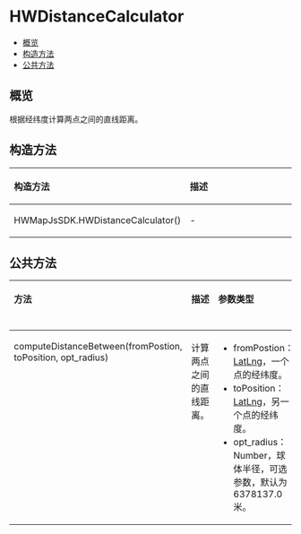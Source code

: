 # HWDistanceCalculator<a name="ZH-CN_TOPIC_0000001099341122"></a>

-   [概览](#section194833517270)
-   [构造方法](#section59204122287)
-   [公共方法](#section12524111762818)

## 概览<a name="section194833517270"></a>

根据经纬度计算两点之间的直线距离。

## 构造方法<a name="section59204122287"></a>

<a name="table392918596288"></a>
<table><thead align="left"><tr id="row1292995915281"><th class="cellrowborder" valign="top" width="50%" id="mcps1.1.3.1.1"><p id="p1392925918289"><a name="p1392925918289"></a><a name="p1392925918289"></a>构造方法</p>
</th>
<th class="cellrowborder" valign="top" width="50%" id="mcps1.1.3.1.2"><p id="p39295591284"><a name="p39295591284"></a><a name="p39295591284"></a>描述</p>
</th>
</tr>
</thead>
<tbody><tr id="row13929659162819"><td class="cellrowborder" valign="top" width="50%" headers="mcps1.1.3.1.1 "><p id="p1992945913282"><a name="p1992945913282"></a><a name="p1992945913282"></a>HWMapJsSDK.HWDistanceCalculator()</p>
</td>
<td class="cellrowborder" valign="top" width="50%" headers="mcps1.1.3.1.2 "><p id="p18929359102815"><a name="p18929359102815"></a><a name="p18929359102815"></a>-</p>
</td>
</tr>
</tbody>
</table>

## 公共方法<a name="section12524111762818"></a>

<a name="t127419a48d134b34b18afb99ab071e76"></a>
<table><thead align="left"><tr id="r500feb32cc984b97a9d96cbd6ca562be"><th class="cellrowborder" valign="top" width="26.43%" id="mcps1.1.5.1.1"><p id="a5eb811748e2340f5b64e2dd8580bb92e"><a name="a5eb811748e2340f5b64e2dd8580bb92e"></a><a name="a5eb811748e2340f5b64e2dd8580bb92e"></a><strong id="ad1e2401e28fb4089b0f49e57dd306342"><a name="ad1e2401e28fb4089b0f49e57dd306342"></a><a name="ad1e2401e28fb4089b0f49e57dd306342"></a>方法</strong></p>
</th>
<th class="cellrowborder" valign="top" width="21.57%" id="mcps1.1.5.1.2"><p id="a85e9b8b51c524eb6811492a8034e00b4"><a name="a85e9b8b51c524eb6811492a8034e00b4"></a><a name="a85e9b8b51c524eb6811492a8034e00b4"></a><strong id="abd5f55b3f59547e6b175e39164ebfc72"><a name="abd5f55b3f59547e6b175e39164ebfc72"></a><a name="abd5f55b3f59547e6b175e39164ebfc72"></a>描述</strong></p>
</th>
<th class="cellrowborder" valign="top" width="32.67%" id="mcps1.1.5.1.3"><p id="a6c225265d07c407e803118de8eb553ce"><a name="a6c225265d07c407e803118de8eb553ce"></a><a name="a6c225265d07c407e803118de8eb553ce"></a><strong id="aabb132627de84a6794aced37108ed22a"><a name="aabb132627de84a6794aced37108ed22a"></a><a name="aabb132627de84a6794aced37108ed22a"></a>参数类型</strong></p>
</th>
<th class="cellrowborder" valign="top" width="19.33%" id="mcps1.1.5.1.4"><p id="a0f353fe9c5604307bb1d8a10d49116c3"><a name="a0f353fe9c5604307bb1d8a10d49116c3"></a><a name="a0f353fe9c5604307bb1d8a10d49116c3"></a><strong id="ac4de4943f69542c2b36581438b4d81a4"><a name="ac4de4943f69542c2b36581438b4d81a4"></a><a name="ac4de4943f69542c2b36581438b4d81a4"></a>返回值</strong></p>
</th>
</tr>
</thead>
<tbody><tr id="rea2004a8bf6c4cb1b3b9e8c38fbf6129"><td class="cellrowborder" valign="top" width="26.43%" headers="mcps1.1.5.1.1 "><p id="p188301112123010"><a name="p188301112123010"></a><a name="p188301112123010"></a>computeDistanceBetween(fromPostion, toPosition, opt_radius)</p>
</td>
<td class="cellrowborder" valign="top" width="21.57%" headers="mcps1.1.5.1.2 "><p id="p382981263019"><a name="p382981263019"></a><a name="p382981263019"></a>计算两点之间的直线距离。</p>
</td>
<td class="cellrowborder" valign="top" width="32.67%" headers="mcps1.1.5.1.3 "><a name="ul4554133683110"></a><a name="ul4554133683110"></a><ul id="ul4554133683110"><li>fromPostion：<a href="js-params.md#s45373a8938e040ca9f46c78f4283b385">LatLng</a>，一个点的经纬度。</li><li>toPosition：<a href="js-params.md#s45373a8938e040ca9f46c78f4283b385">LatLng</a>，另一个点的经纬度。</li><li>opt_radius：Number，球体半径，可选参数，默认为6378137.0米。</li></ul>
</td>
<td class="cellrowborder" valign="top" width="19.33%" headers="mcps1.1.5.1.4 "><p id="p10826191218305"><a name="p10826191218305"></a><a name="p10826191218305"></a>两点之间的直线距离，单位：米。</p>
</td>
</tr>
</tbody>
</table>

